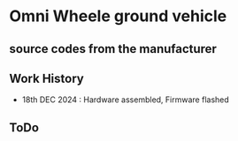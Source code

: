 # Omni Wheele ground vehicle 

## source codes from the manufacturer

## Work History
- 18th DEC 2024 : Hardware assembled, Firmware flashed

## ToDo
